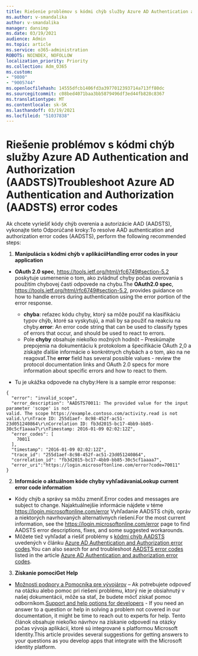 ```yaml
---
title: Riešenie problémov s kódmi chýb služby Azure AD Authentication and Authorization (AADSTS)
ms.author: v-smandalika
author: v-smandalika
manager: dansimp
ms.date: 03/19/2021
audience: Admin
ms.topic: article
ms.service: o365-administration
ROBOTS: NOINDEX, NOFOLLOW
localization_priority: Priority
ms.collection: Adm_O365
ms.custom:
- "9800"
- "9005744"
ms.openlocfilehash: 14555dfcb1406fd3a3977012393714a713ff80dc
ms.sourcegitcommit: c08bed4071baa3bb5879496df3ed44fb828c8367
ms.translationtype: MT
ms.contentlocale: sk-SK
ms.lasthandoff: 03/19/2021
ms.locfileid: "51037838"
---
```

# <a name="troubleshoot-azure-ad-authentication-and-authorization-aadsts-error-codes"></a><span data-ttu-id="c943b-102">Riešenie problémov s kódmi chýb služby Azure AD Authentication and Authorization (AADSTS)</span><span class="sxs-lookup"><span data-stu-id="c943b-102">Troubleshoot Azure AD Authentication and Authorization (AADSTS) error codes</span></span>

<span data-ttu-id="c943b-103">Ak chcete vyriešiť kódy chýb overenia a autorizácie AAD (AADSTS), vykonajte tieto Odporúčané kroky:</span><span class="sxs-lookup"><span data-stu-id="c943b-103">To resolve AAD authentication and authorization error codes (AADSTS), perform the following recommended steps:</span></span>

1. <span data-ttu-id="c943b-104">**Manipulácia s kódmi chýb v aplikácii**</span><span class="sxs-lookup"><span data-stu-id="c943b-104">**Handling error codes in your application**</span></span>

- <span data-ttu-id="c943b-105">**OAuth 2.0 spec**, https://tools.ietf.org/html/rfc6749#section-5.2 poskytuje usmernenie o tom, ako zvládnuť chyby počas overovania s použitím chybovej časti odpovede na chybu.</span><span class="sxs-lookup"><span data-stu-id="c943b-105">The **OAuth2.0 spec**, https://tools.ietf.org/html/rfc6749#section-5.2, provides guidance on how to handle errors during authentication using the error portion of the error response.</span></span>

    - <span data-ttu-id="c943b-106">**chyba**: reťazec kódu chyby, ktorý sa môže použiť na klasifikáciu typov chýb, ktoré sa vyskytujú, a mali by sa použiť na reakciu na chyby.</span><span class="sxs-lookup"><span data-stu-id="c943b-106">**error**: An error code string that can be used to classify types of errors that occur, and should be used to react to errors.</span></span>
    - <span data-ttu-id="c943b-107">Pole **chyby** obsahuje niekoľko možných hodnôt – Preskúmajte prepojenia na dokumentáciu k protokolom a špecifikácie OAuth 2,0 a získajte ďalšie informácie o konkrétnych chybách a o tom, ako na ne reagovať.</span><span class="sxs-lookup"><span data-stu-id="c943b-107">The **error** field has several possible values - review the protocol documentation links and OAuth 2.0 specs for more information about specific errors and how to react to them.</span></span>

- <span data-ttu-id="c943b-108">Tu je ukážka odpovede na chyby:</span><span class="sxs-lookup"><span data-stu-id="c943b-108">Here is a sample error response:</span></span>
```
{
  "error": "invalid_scope",
  "error_description": "AADSTS70011: The provided value for the input parameter 'scope' is not 
valid. The scope https://example.contoso.com/activity.read is not valid.\r\nTrace ID: 255d1aef- 8c98-452f-ac51-23d051240864\r\nCorrelation ID: fb3d2015-bc17-4bb9-bb85-30c5cf1aaaa7\r\nTimestamp: 2016-01-09 02:02:12Z",
  "error_codes": [
    70011
  ],
  "timestamp": "2016-01-09 02:02:12Z",
  "trace_id": "255d1aef-8c98-452f-ac51-23d051240864",
  "correlation_id": "fb3d2015-bc17-4bb9-bb85-30c5cf1aaaa7", 
  "error_uri":"https://login.microsoftonline.com/error?code=70011"
}
```
2. <span data-ttu-id="c943b-109">**Informácie o aktuálnom kóde chyby vyhľadávania**</span><span class="sxs-lookup"><span data-stu-id="c943b-109">**Lookup current error code information**</span></span>

- <span data-ttu-id="c943b-110">Kódy chýb a správy sa môžu zmeniť.</span><span class="sxs-lookup"><span data-stu-id="c943b-110">Error codes and messages are subject to change.</span></span> <span data-ttu-id="c943b-111">Najaktuálnejšie informácie nájdete v téme https://login.microsoftonline.com/error Vyhľadanie AADSTS chýb, opráv a niektorých navrhovaných alternatívnych riešení.</span><span class="sxs-lookup"><span data-stu-id="c943b-111">For the most current information, see the https://login.microsoftonline.com/error page to find AADSTS error descriptions, fixes, and some suggested workarounds.</span></span>
- <span data-ttu-id="c943b-112">Môžete tiež vyhľadať a riešiť problémy s [kódmi chýb AADSTS](https://docs.microsoft.com/azure/active-directory/develop/reference-aadsts-error-codes#aadsts-error-codes) uvedených v článku [Azure AD Authentication and Authorization error codes](https://docs.microsoft.com/azure/active-directory/develop/reference-aadsts-error-codes#handling-error-codes-in-your-application).</span><span class="sxs-lookup"><span data-stu-id="c943b-112">You can also search for and troubleshoot [AADSTS error codes](https://docs.microsoft.com/azure/active-directory/develop/reference-aadsts-error-codes#aadsts-error-codes) listed in the article [Azure AD Authentication and authorization error codes](https://docs.microsoft.com/azure/active-directory/develop/reference-aadsts-error-codes#handling-error-codes-in-your-application).</span></span>

3. <span data-ttu-id="c943b-113">**Získanie pomoci**</span><span class="sxs-lookup"><span data-stu-id="c943b-113">**Get Help**</span></span>

- <span data-ttu-id="c943b-114">[Možnosti podpory a Pomocníka pre vývojárov](https://docs.microsoft.com/azure/active-directory/develop/developer-support-help-options) – Ak potrebujete odpoveď na otázku alebo pomoc pri riešení problému, ktorý nie je obsiahnutý v našej dokumentácii, môže sa stať, že budete môcť získať pomoc odborníkom.</span><span class="sxs-lookup"><span data-stu-id="c943b-114">[Support and help options for developers](https://docs.microsoft.com/azure/active-directory/develop/developer-support-help-options) - If you need an answer to a question or help in solving a problem not covered in our documentation, it might be time to reach out to experts for help.</span></span> <span data-ttu-id="c943b-115">Tento článok obsahuje niekoľko návrhov na získanie odpovedí na otázky počas vývoja aplikácií, ktoré sú integrované s platformou Microsoft Identity.</span><span class="sxs-lookup"><span data-stu-id="c943b-115">This article provides several suggestions for getting answers to your questions as you develop apps that integrate with the Microsoft identity platform.</span></span>








